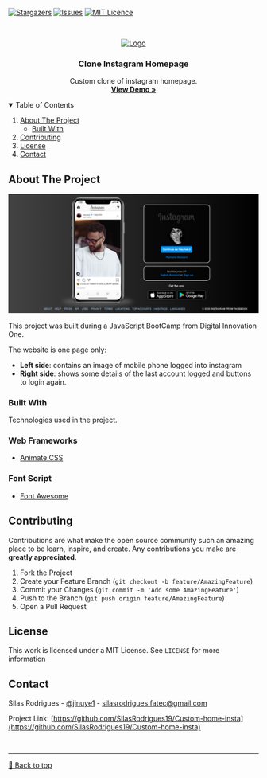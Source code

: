 [![Stargazers][stars-shield]][stars-url]
[![Issues][issues-shield]][issues-url]
[![MIT Licence][license-shield]][license-url]


<!-- PROJECT LOGO -->
<br />
<p align="center">
  <a href="https://clone-insta-homepage.vercel.app">
    <img src="https://i.pinimg.com/originals/c9/d2/34/c9d2347a80a91b5147a578da2a4bbfae.png" alt="Logo" width="80" height="80">
  </a>

  <h3 align="center">Clone Instagram Homepage</h3>

  <p align="center">
    Custom clone of instagram homepage.
    <br />
    <a href="https://clone-insta-homepage.vercel.app"><strong>View Demo »</strong></a>
    <br />
  </p>
</p>



<!-- TABLE OF CONTENTS -->
<details open="open">
  <summary>Table of Contents</summary>
  <ol>
    <li>
      <a href="#about-the-project">About The Project</a>
      <ul>
        <li><a href="#built-with">Built With</a></li>
      </ul>
    </li>
    <li><a href="#contributing">Contributing</a></li>
    <li><a href="#license">License</a></li>
    <li><a href="#contact">Contact</a></li>
  </ol>
</details>



<!-- ABOUT THE PROJECT -->
## About The Project

[![About View][product-screenshot]](https://clone-insta-homepage.vercel.app)

This project was built during a JavaScript BootCamp from Digital Innovation One.

The website is one page only:
* **Left side**: contains an image of mobile phone logged into instagram
* **Right side**: shows some details of the last account logged and buttons to login again.


### Built With

Technologies used in the project.

### Web Frameworks
* [Animate CSS](https://animate.style)

### Font Script
* [Font Awesome](https://fontawesome.com)


<!-- CONTRIBUTING -->
## Contributing

Contributions are what make the open source community such an amazing place to be learn, inspire, and create. Any contributions you make are **greatly appreciated**.

1. Fork the Project
2. Create your Feature Branch (`git checkout -b feature/AmazingFeature`)
3. Commit your Changes (`git commit -m 'Add some AmazingFeature'`)
4. Push to the Branch (`git push origin feature/AmazingFeature`)
5. Open a Pull Request


<!-- LICENSE -->
## License

This work is licensed under a MIT License. See `LICENSE` for more information


<!-- CONTACT -->
## Contact

Silas Rodrigues - [@jinuye1](https://twitter.com/jinuye1) - silasrodrigues.fatec@gmail.com

Project Link: [https://github.com/SilasRodrigues19/Custom-home-insta](https://github.com/SilasRodrigues19/Custom-home-insta)

   
   <!-- MARKDOWN LINKS & IMAGES -->
<!-- https://www.markdownguide.org/basic-syntax/#reference-style-links -->
[contributors-shield]: https://img.shields.io/github/contributors/SilasRodrigues19/Custom-home-insta.svg?style=for-the-badge
[contributors-url]: https://github.com/SilasRodrigues19/Custom-home-insta/graphs/contributors
[forks-shield]: https://img.shields.io/github/forks/SilasRodrigues19/Custom-home-insta.svg?style=for-the-badge
[forks-url]: https://github.com/SilasRodrigues19/Custom-home-insta/network/members
[stars-shield]: https://img.shields.io/github/stars/SilasRodrigues19/Custom-home-insta.svg?style=for-the-badge
[stars-url]: https://github.com/SilasRodrigues19/Custom-home-insta/stargazers
[issues-shield]: https://img.shields.io/github/issues/SilasRodrigues19/Custom-home-insta.svg?style=for-the-badge
[issues-url]: https://github.com/SilasRodrigues19/Custom-home-insta/issues
[license-shield]: https://img.shields.io/github/license/SilasRodrigues19/Custom-home-insta.svg?style=for-the-badge
[license-url]: https://github.com/SilasRodrigues19/Custom-home-insta/blob/master/LICENSE
[product-screenshot]: https://github.com/SilasRodrigues19/Custom-home-insta/blob/master/img/insta-desktop.png?raw=true


<br><hr>
[🔼 Back to top](#Clone-Instagram-Homepage)
